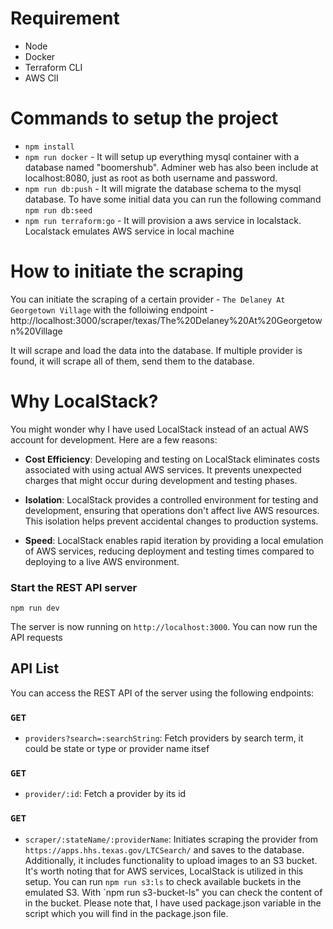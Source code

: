 # Requirement

- Node
- Docker
- Terraform CLI
- AWS ClI

# Commands to setup the project

- `npm install`
- `npm run docker` - It will setup up everything mysql container with a database named "boomershub". Adminer web has also been include at localhost:8080, just as root as both username and password.
- `npm run db:push` - It will migrate the database schema to the mysql database. To have some initial data you can run the following command `npm run db:seed`
- `npm run terraform:go` - It will provision a aws service in localstack. Localstack emulates AWS service in local machine

# How to initiate the scraping

You can initiate the scraping of a certain provider - `The Delaney At Georgetown Village` with the folloiwing endpoint - http://localhost:3000/scraper/texas/The%20Delaney%20At%20Georgetown%20Village

It will scrape and load the data into the database. If multiple provider is found, it will scrape all of them, send them to the database.

# Why LocalStack?

You might wonder why I have used LocalStack instead of an actual AWS account for development. Here are a few reasons:

- **Cost Efficiency**: Developing and testing on LocalStack eliminates costs associated with using actual AWS services. It prevents unexpected charges that might occur during development and testing phases.

- **Isolation**: LocalStack provides a controlled environment for testing and development, ensuring that operations don't affect live AWS resources. This isolation helps prevent accidental changes to production systems.

- **Speed**: LocalStack enables rapid iteration by providing a local emulation of AWS services, reducing deployment and testing times compared to deploying to a live AWS environment.

### Start the REST API server

```
npm run dev
```

The server is now running on `http://localhost:3000`. You can now run the API requests

## API List

You can access the REST API of the server using the following endpoints:

### `GET`

- `providers?search=:searchString`: Fetch providers by search term, it could be state or type or provider name itsef

### `GET`

- `provider/:id`: Fetch a provider by its id

### `GET`

- `scraper/:stateName/:providerName`: Initiates scraping the provider from `https://apps.hhs.texas.gov/LTCSearch/` and saves to the database. Additionally, it includes functionality to upload images to an S3 bucket. It's worth noting that for AWS services, LocalStack is utilized in this setup. You can run `npm run s3:ls` to check available buckets in the emulated S3. With `npm run s3-bucket-ls" you can check the content of in the bucket. Please note that, I have used package.json variable in the script which you will find in the package.json file.
